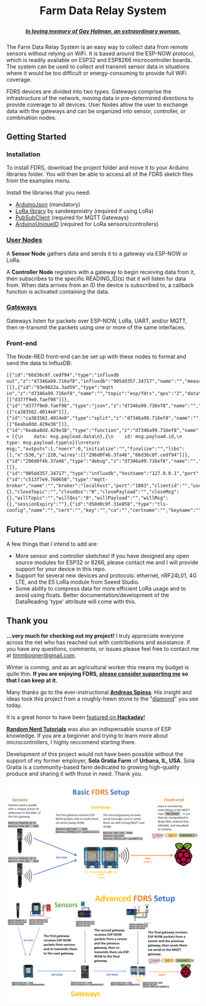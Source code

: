 # <p align="center">Farm Data Relay System
##### <p align="center">[***In loving memory of Gay Holman, an extraordinary woman.***](https://www.facebook.com/CFECI/posts/2967989419953119) #####

The Farm Data Relay System is an easy way to collect data from remote sensors without relying on WiFi. It is based around the ESP-NOW protocol, which is readily available on ESP32 and ESP8266 microcontroller boards. The system can be used to collect and transmit sensor data in situations where it would be too difficult or energy-consuming to provide full WiFi coverage.

FDRS devices are divided into two types. Gateways comprise the infrastructure of the network, moving data in pre-determined directions to provide coverage to all devices. User Nodes allow the user to exchange data with the gateways and can be organized into sensor, controller, or combination nodes.

## Getting Started
### Installation
To install FDRS, download the project folder and move it to your Arduino libraries folder. You will then be able to access all of the FDRS sketch files from the examples menu.

Install the libraries that you need:
- [ArduinoJson](https://arduinojson.org/) (mandatory)
- [LoRa library](https://github.com/sandeepmistry/arduino-LoRa) by sandeepmistry (required if using LoRa)
- [PubSubClient](https://github.com/knolleary/pubsubclient/) (required for MQTT Gateways)
- [ArduinoUniqueID](https://github.com/ricaun/ArduinoUniqueID) (required for LoRa sensors/controllers)

### [User Nodes](/extras/Node.md)
A **Sensor Node** gathers data and sends it to a gateway via ESP-NOW or LoRa.

A **Controller Node** registers with a gateway to begin receiving data from it, then subscribes to the specific READING_ID(s) that it will listen for data from. When data arrives from an ID the device is subscribed to, a callback function is activated containing the data.

### [Gateways](extras/Gateway.md)
Gateways listen for packets over ESP-NOW, LoRa, UART, and/or MQTT, then re-transmit the packets using one or more of the same interfaces.
  
 ### Front-end
The Node-RED front-end can be set up with these nodes to format and send the data to InfluxDB:
  ```
[{"id":"66d36c0f.cedf94","type":"influxdb out","z":"d7346a99.716ef8","influxdb":"905dd357.34717","name":"","measurement":"DataReading","precision":"","retentionPolicy":"","database":"database","precisionV18FluxV20":"ms","retentionPolicyV18Flux":"","org":"the_organization","bucket":"bkt","x":760,"y":240,"wires":[]},{"id":"93e9822a.3ad59","type":"mqtt in","z":"d7346a99.716ef8","name":"","topic":"esp/fdrs","qos":"2","datatype":"auto","broker":"c513f7e9.760658","nl":false,"rap":true,"rh":0,"x":170,"y":220,"wires":[["d377f9e0.faef98"]]},{"id":"d377f9e0.faef98","type":"json","z":"d7346a99.716ef8","name":"","property":"payload","action":"obj","pretty":false,"x":290,"y":220,"wires":[["ca383562.4014e8"]]},{"id":"ca383562.4014e8","type":"split","z":"d7346a99.716ef8","name":"","splt":"\\n","spltType":"str","arraySplt":1,"arraySpltType":"len","stream":false,"addname":"","x":410,"y":220,"wires":[["6eaba8dd.429e38"]]},{"id":"6eaba8dd.429e38","type":"function","z":"d7346a99.716ef8","name":"Fields","func":"msg.payload = [{\n    data: msg.payload.data\n},{\n    id: msg.payload.id,\n    type: msg.payload.type\n}]\nreturn msg;","outputs":1,"noerr":0,"initialize":"","finalize":"","libs":[],"x":530,"y":220,"wires":[["296d0f4b.37a46","66d36c0f.cedf94"]]},{"id":"296d0f4b.37a46","type":"debug","z":"d7346a99.716ef8","name":"","active":true,"tosidebar":true,"console":false,"tostatus":false,"complete":"false","statusVal":"","statusType":"auto","x":670,"y":200,"wires":[]},{"id":"905dd357.34717","type":"influxdb","hostname":"127.0.0.1","port":"8086","protocol":"http","database":"database","name":"","usetls":false,"tls":"d50d0c9f.31e858","influxdbVersion":"2.0","url":"http://localhost:8086","rejectUnauthorized":true},{"id":"c513f7e9.760658","type":"mqtt-broker","name":"","broker":"localhost","port":"1883","clientid":"","usetls":false,"protocolVersion":"4","keepalive":"60","cleansession":true,"birthTopic":"","birthQos":"0","birthPayload":"","birthMsg":{},"closeTopic":"","closeQos":"0","closePayload":"","closeMsg":{},"willTopic":"","willQos":"0","willPayload":"","willMsg":{},"sessionExpiry":""},{"id":"d50d0c9f.31e858","type":"tls-config","name":"","cert":"","key":"","ca":"","certname":"","keyname":"","caname":"","servername":"","verifyservercert":false}]
```

## Future Plans
 A few things that I intend to add are:
- More sensor and controller sketches! If you have designed any open source modules for ESP32 or 8266, please contact me and I will provide support for your device in this repo.
- Support for several new devices and protocols: ethernet, nRF24L01, 4G LTE, and the E5 LoRa module from Seeed Studio.
- Some ability to compress data for more efficient LoRa usage and to avoid using floats. Better documentation/development of the DataReading 'type' attribute will come with this. 
 
## Thank you
**...very much for checking out my project!** I truly appreciate everyone across the net who has reached out with contributions and assistance. If you have any questions, comments, or issues please feel free to contact me at timmbogner@gmail.com.

Winter is coming, and as an agricultural worker this means my budget is quite thin. **If you are enjoying FDRS, [please consider supporting me](https://www.buymeacoffee.com/TimmB) so that I can keep at it.**

Many thanks go to the ever-instructional [**Andreas Spiess**](https://www.youtube.com/channel/UCu7_D0o48KbfhpEohoP7YSQ). His insight and ideas took this project from a roughly-hewn stone to the "[diamond](https://youtu.be/6JI5wZABWmA)" you see today. 


It is a great honor to have been [featured on **Hackaday**!](https://hackaday.com/2022/07/02/farm-data-relay-system/)
  
[**Random Nerd Tutorials**](https://randomnerdtutorials.com/) was also an indispensable source of ESP knowledge. If you are a beginner and trying to learn more about   microcontrollers, I highly reccomend starting there.
  

Development of this project would not have been possible without the support of my former employer, **Sola Gratia Farm** of **Urbana, IL, USA**.  Sola Gratia is a community-based farm dedicated to growing high-quality produce and sharing it with those in need. Thank you.
  

  
![Basic](extras/Basic_Setup.png)
![Advanced](extras/Advanced_Setup.png)
